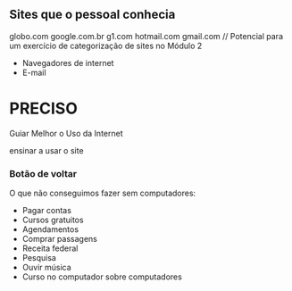 


## Sites que o pessoal conhecia
globo.com
google.com.br
g1.com
hotmail.com
gmail.com
// Potencial para um exercício de categorização de sites no Módulo 2

- Navegadores de internet
- E-mail

# PRECISO
Guiar Melhor o Uso da Internet

ensinar a usar o site

### Botão de voltar


O que não conseguimos fazer sem computadores:
- Pagar contas
- Cursos gratuitos
- Agendamentos
- Comprar passagens
- Receita federal
- Pesquisa
- Ouvir música
- Curso no computador sobre computadores